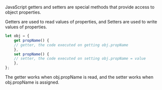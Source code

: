 JavaScript getters and setters are special methods that provide access to object properties.

Getters are used to read values of properties, and
Setters are used to write values of properties.

```js
let obj = {
	get propName() {
	// getter, the code executed on getting obj.propName	
	},
	set propName() {
	// setter, the code executed on setting obj.propName = value	
	},
};
```

The getter works when obj.propName is read, and 
the setter works when obj.propName is assigned.

